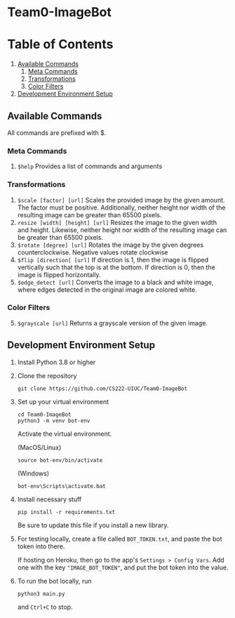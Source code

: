 ﻿# Team0-ImageBot

# Table of Contents
1. [Available Commands](#available-commands)
    1. [Meta Commands](#meta-commands)
    2. [Transformations](#transformations)
    3. [Color Filters](#color-filters)
2. [Development Environment Setup](#development-environment-setup)

## Available Commands
All commands are prefixed with $.
### Meta Commands
1. `$help`
Provides a list of commands and arguments
### Transformations
1. `$scale [factor] [url]`
Scales the provided image by the given amount. The factor must be positive. Additionally, neither height nor width of the resulting image can be greater than 65500 pixels.
2. `resize [width] [height] [url]`
Resizes the image to the given width and height. Likewise, neither height nor width of the resulting image can be greater than 65500 pixels.
3. `$rotate [degree] [url]`
Rotates the image by the given degrees counterclockwise. Negative values rotate clockwise
4. `$flip [direction] [url]`
If direction is 1, then the image is flipped vertically such that the top is at the bottom. If direction is 0, then the image is flipped horizontally.
5. `$edge_detect [url]`
Converts the image to a black and white image, where edges detected in the original image are colored white.
### Color Filters
5. `$grayscale [url]`
Returns a grayscale version of the given image.



## Development Environment Setup

1. Install Python 3.8 or higher

2. Clone the repository
    ```
    git clone https://github.com/CS222-UIUC/Team0-ImageBot
    ```
3. Set up your virtual environment
    ```
    cd Team0-ImageBot
    python3 -m venv bot-env
    ```
    Activate the virtual environment.

    (MacOS/Linux)
    ```
    source bot-env/bin/activate
    ```
    (Windows)
    ```
    bot-env\Scripts\activate.bat
    ```

4. Install necessary stuff
    ```
    pip install -r requirements.txt
    ```
    Be sure to update this file if you install a new library.

5. For testing locally, create a file called `BOT_TOKEN.txt`, and paste the bot token into there. 

    If hosting on Heroku, then go to the app's `Settings > Config Vars`. Add one with the key `"IMAGE_BOT_TOKEN"`, and put the bot token into the value.

6. To run the bot locally, run
    ```
    python3 main.py
    ```
    and `Ctrl+C` to stop.